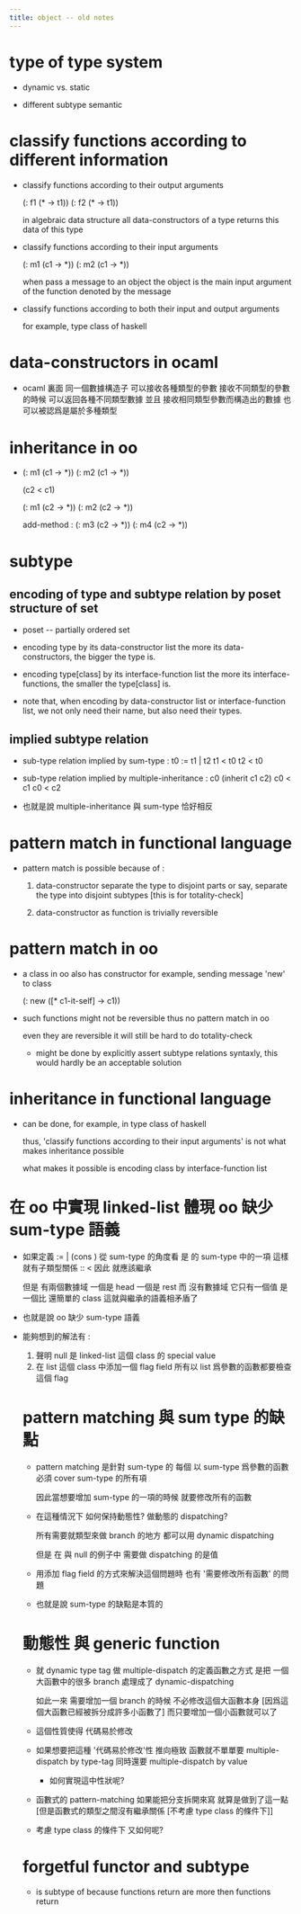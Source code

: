 ```yaml
---
title: object -- old notes
---
```


# type of type system

- dynamic vs. static

- different subtype semantic

# classify functions according to different information

- classify functions according to their output arguments

  (: f1 (* -> t1))
  (: f2 (* -> t1))

  in algebraic data structure
  all data-constructors of a type returns this data of this type

- classify functions according to their input arguments

  (: m1 (c1 -> *))
  (: m2 (c1 -> *))

  when pass a message to an object
  the object is the main input argument
  of the function denoted by the message

- classify functions according to both their input and output arguments

  for example, type class of haskell

# data-constructors in ocaml

- ocaml 裏面
  同一個數據構造子
  可以接收各種類型的參數
  接收不同類型的參數的時候 可以返回各種不同類型數據
  並且
  接收相同類型參數而構造出的數據 也可以被認爲是屬於多種類型

# inheritance in oo

- (: m1 (c1 -> *))
  (: m2 (c1 -> *))

  (c2 < c1)

  (: m1 (c2 -> *))
  (: m2 (c2 -> *))

  add-method :
  (: m3 (c2 -> *))
  (: m4 (c2 -> *))

# subtype

## encoding of type and subtype relation by poset structure of set

- poset -- partially ordered set

- encoding type by its data-constructor list
  the more its data-constructors,
  the bigger the type is.

- encoding type[class] by its interface-function list
  the more its interface-functions,
  the smaller the type[class] is.

- note that,
  when encoding by data-constructor list or interface-function list,
  we not only need their name,
  but also need their types.

## implied subtype relation

- sub-type relation implied by sum-type :
  t0 := t1 | t2
  t1 < t0
  t2 < t0

- sub-type relation implied by multiple-inheritance :
  c0 (inherit c1 c2)
  c0 < c1
  c0 < c2

- 也就是說 multiple-inheritance 與 sum-type 恰好相反

# pattern match in functional language

- pattern match is possible because of :

  1. data-constructor separate the type to disjoint parts
     or say, separate the type into disjoint subtypes
     [this is for totality-check]

  2. data-constructor as function is trivially reversible

# pattern match in oo

- a class in oo also has constructor
  for example, sending message 'new' to class

  (: new ([* c1-it-self] -> c1))

- such functions might not be reversible
  thus no pattern match in oo

  even they are reversible
  it will still be hard to do totality-check

  - might be done by explicitly assert subtype relations
    syntaxly, this would hardly be an acceptable solution

# inheritance in functional language

- can be done, for example, in type class of haskell

  thus, 'classify functions according to their input arguments'
  is not what makes inheritance possible

  what makes it possible
  is encoding class by interface-function list

# 在 oo 中實現 linked-list 體現 oo 缺少 sum-type 語義

- 如果定義 <list> := <null> | (cons <object> <list>)
  從 sum-type 的角度看 <null> 是 <list> 的 sum-type 中的一項
  這樣就有子類型關係 :: <null> < <list>
  因此 <null> 就應該繼承 <list>

  但是 <list> 有兩個數據域 一個是 head 一個是 rest
  而 <null> 沒有數據域
  它只有一個值 是一個比 <bool> 還簡單的 class
  這就與繼承的語義相矛盾了

- 也就是說 oo 缺少 sum-type 語義

- 能夠想到的解法有 :
  1. 聲明 null 是 linked-list 這個 class 的 special value
  2. 在 list 這個 class 中添加一個 flag field
     所有以 list 爲參數的函數都要檢查這個 flag

# pattern matching 與 sum type 的缺點

- pattern matching 是針對 sum-type 的
  每個 以 sum-type 爲參數的函數
  必須 cover sum-type 的所有項

  因此當想要增加 sum-type 的一項的時候
  就要修改所有的函數

- 在這種情況下 如何保持動態性?
  做動態的 dispatching?

  所有需要就類型來做 branch 的地方
  都可以用 dynamic dispatching

  但是 在 <list> 與 null 的例子中
  需要做 dispatching 的是值

- 用添加 flag field 的方式來解決這個問題時
  也有 '需要修改所有函數' 的問題

- 也就是說
  sum-type 的缺點是本質的

# 動態性 與 generic function

- 就 dynamic type tag 做 multiple-dispatch 的定義函數之方式
  是把 一個大函數中的很多 branch 處理成了 dynamic-dispatching

  如此一來
  需要增加一個 branch 的時候
  不必修改這個大函數本身
  [因爲這個大函數已經被拆分成許多小函數了]
  而只要增加一個小函數就可以了

- 這個性質使得 代碼易於修改

- 如果想要把這種 '代碼易於修改'性 推向極致
  函數就不單單要 multiple-dispatch by type-tag
  同時還要 multiple-dispatch by value

  - 如何實現這中性狀呢?

- 函數式的 pattern-matching
  如果能把分支拆開來寫
  就算是做到了這一點
  [但是函數式的類型之間沒有繼承關係 [不考慮 type class 的條件下]]

- 考慮 type class 的條件下 又如何呢?

# forgetful functor and subtype

- <vector> is subtype of <list>
  because functions return <list>
  are more then functions return <vector>
